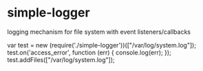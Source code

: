 # simple-logger
logging mechanism for file system with event listeners/callbacks

var test = new (require('./simple-logger'))(["/var/log/system.log"]);
test.on('access_error', function (err) {
	console.log(err);
});
test.addFiles(["/var/log/system.log"]);